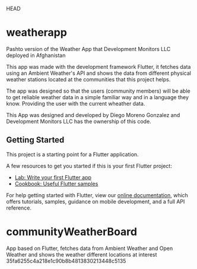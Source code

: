 HEAD
# weatherapp

Pashto version of the Weather App that Development Monitors LLC deployed in Afghanistan

This app was made with the development framework Flutter, it fetches data using an Ambient Weather's API and shows the data from different physical weather stations located at the communities that this project helps.

The app was designed so that the users (community members) will be able to get reliable weather data in a simple familiar way and in a language they know. Providing the user with the current wheather data.

This App was designed and developed by Diego Moreno Gonzalez and Development Monitors LLC has the ownership of this code.

## Getting Started

This project is a starting point for a Flutter application.

A few resources to get you started if this is your first Flutter project:

- [Lab: Write your first Flutter app](https://flutter.dev/docs/get-started/codelab)
- [Cookbook: Useful Flutter samples](https://flutter.dev/docs/cookbook)

For help getting started with Flutter, view our
[online documentation](https://flutter.dev/docs), which offers tutorials,
samples, guidance on mobile development, and a full API reference.

# communityWeatherBoard
App based on Flutter, fetches data from Ambient Weather and Open Weather and shows the weather different locations at interest
35fa6255c4a218e1c90b8b4813830213448c5135
